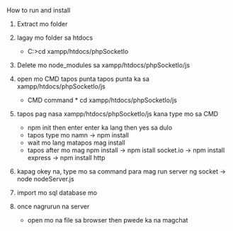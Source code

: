 How to run and install


1. Extract mo folder

2. lagay mo folder sa htdocs
	- C:\>cd xampp/htdocs/phpSocketIo

3. Delete mo node_modules sa  xampp/htdocs/phpSocketIo/js

4. open mo CMD tapos punta tapos punta ka sa xampp/htdocs/phpSocketIo/js
	* CMD command *
	cd xampp/htdocs/phpSocketIo/js

5. tapos pag nasa  xampp/htdocs/phpSocketIo/js kana
	type mo sa CMD

	- npm init then enter enter ka lang then yes sa dulo
	- tapos type mo namn
		-> npm install
	- wait mo lang matapos mag install
	- tapos after mo mag npm install
		-> npm istall socket.io
		-> npm install express
		-> npm install http

6. kapag okey na, type mo sa command para mag run server ng socket
	-> node nodeServer.js

7. import mo sql database mo

8. once nagrurun na server
	- open mo na file sa browser then pwede ka na magchat
